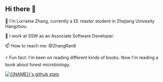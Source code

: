 ## Hi there 👋
🌱 I'm Lorraine Zhang, currently a EE master student in Zhejiang Univesity Hangzhou.

🔭 I work at SSW as an Associate Software Developer.

📫 How to reach me: @ZhangRan8

⚡ Fun fact: I'm keen on reading different kinds of books. Now I'm reading a book about forest microbiology.



[![{{NAME}}'s github stats](https://github-readme-stats.vercel.app/api?username={{ZhangRan8}}&theme=dark)](https://github.com/{{ZhangRan8}}/github-readme-stats)
